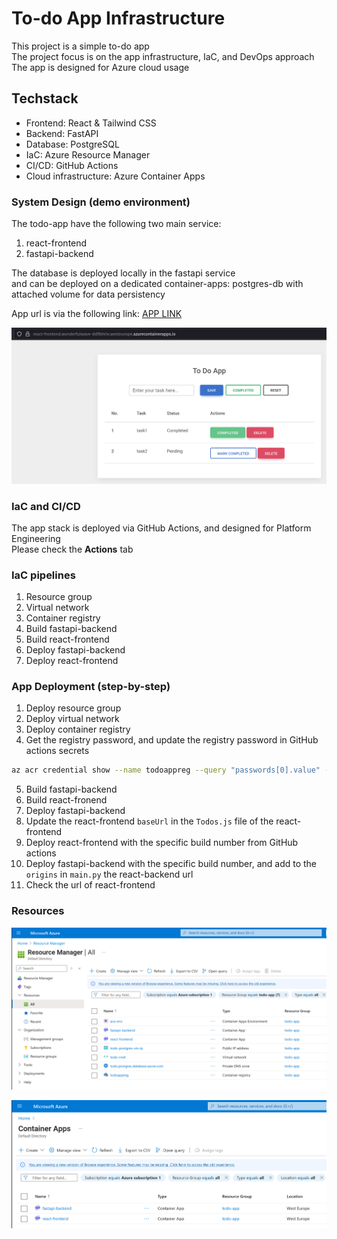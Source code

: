 # To-do App Infrastructure

This project is a simple to-do app</br>
The project focus is on the app infrastructure, IaC, and DevOps approach</br>
The app is designed for Azure cloud usage

## Techstack

- Frontend: React & Tailwind CSS
- Backend: FastAPI
- Database: PostgreSQL
- IaC: Azure Resource Manager
- CI/CD: GitHub Actions
- Cloud infrastructure: Azure Container Apps

### System Design (demo environment)

The todo-app have the following two main service:

1. react-frontend
2. fastapi-backend

The database is deployed locally in the fastapi service</br>
and can be deployed on a dedicated container-apps: postgres-db with attached volume for data persistency

App url is via the following link: [APP LINK](https://react-frontend.wonderfulwave-ddf8041e.westeurope.azurecontainerapps.io/)

![todo-app](pics/todo-app.png)

### IaC and CI/CD

The app stack is deployed via GitHub Actions, and designed for Platform Engineering</br>
Please check the **Actions** tab

### IaC pipelines

1. Resource group
2. Virtual network
3. Container registry
4. Build fastapi-backend
5. Build react-frontend
6. Deploy fastapi-backend
7. Deploy react-frontend

### App Deployment (step-by-step)

1. Deploy resource group
2. Deploy virtual network
3. Deploy container registry
4. Get the registry password, and update the registry password in GitHub actions secrets
  
  ```bash
  az acr credential show --name todoappreg --query "passwords[0].value" --output tsv
  ```

5. Build fastapi-backend
6. Build react-fronend
7. Deploy fastapi-backend
8. Update the react-frontend `baseUrl` in the `Todos.js` file of the react-frontend
9. Deploy react-frontend with the specific build number from GitHub actions
10. Deploy fastapi-backend with the specific build number, and add to the `origins` in `main.py` the react-backend url
11. Check the url of react-frontend

### Resources

![todo-app](pics/resource-manager.png)

![todo-app](pics/container-apps.png)

